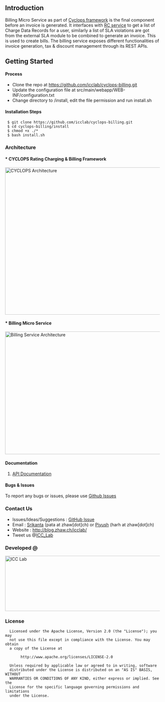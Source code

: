 ## Introduction
Billing Micro Service as part of <a href="http://icclab.github.io/cyclops">Cyclops framework</a> is the final component before an invoice is generated. It interfaces with <a href="https://github.com/icclab/cyclops-rc">RC service</a> to get a list of Charge Data Records for a user, similarly a list of SLA violations are got from the external SLA module to be combined to generate an invoice. This is used to create bills. The billing service exposes different functionalities of invoice generation, tax & discount management through its REST APIs. 

## Getting Started
#### Process
* Clone the repo at https://github.com/icclab/cyclops-billing.git
* Update the configuration file at src/main/webapp/WEB-INF/configuration.txt
* Change directory to /install, edit the file permission and run install.sh

#### Installation Steps
     $ git clone https://github.com/icclab/cyclops-billing.git
     $ cd cyclops-billing/install
     $ chmod +x ./*
     $ bash install.sh
     
### Architecture
#### * CYCLOPS Rating Charging & Billing Framework
<img align="middle" src="http://icclab.github.io/cyclops/images/overall_architecture.png" alt="CYCLOPS Architecture" height="480" width="600"></img>

#### * Billing Micro Service
<img align="middle" src="http://icclab.github.io/cyclops/images/BillingService.png" alt="Billing Service Architecture" height="400" width="700"></img>

#### Documentation
1. <a href="https://github.com/icclab/cyclops-billing/wiki/API-Documentation">API Documentation</a>

#### Bugs & Issues
To report any bugs or issues, please use <a href="https://github.com/icclab/cyclops-billing/issues">Github Issues</a>

### Contact Us
  * Issues/Ideas/Suggestions : <a href="https://github.com/icclab/cyclops-billing/issues">GitHub Issue</a>
  * Email : <a href="http://blog.zhaw.ch/icclab/srikanta-patanjali/">Srikanta</a> (pata at zhaw[dot]ch) or <a href="http://blog.zhaw.ch/icclab/piyush_harsh/">Piyush</a> (harh at zhaw[dot]ch)
  * Website : http://blog.zhaw.ch/icclab/ 
  * Tweet us @<a href="https://twitter.com/ICC_Lab">ICC_Lab</a>
   
### Developed @
<a href="http://blog.zhaw.ch/icclab/"><img src="http://blog.zhaw.ch/icclab/files/2014/04/icclab_logo.png" alt="ICC Lab" height="180" width="620"></img></a>

### License
 
      Licensed under the Apache License, Version 2.0 (the "License"); you may
      not use this file except in compliance with the License. You may obtain
      a copy of the License at
 
           http://www.apache.org/licenses/LICENSE-2.0
 
      Unless required by applicable law or agreed to in writing, software
      distributed under the License is distributed on an "AS IS" BASIS, WITHOUT
      WARRANTIES OR CONDITIONS OF ANY KIND, either express or implied. See the
      License for the specific language governing permissions and limitations
      under the License.


